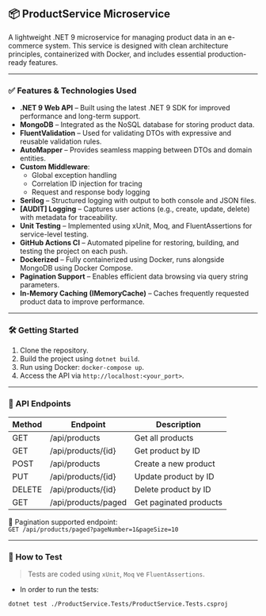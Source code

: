## 📦 ProductService Microservice

A lightweight .NET 9 microservice for managing product data in an e-commerce system. This service is designed with clean architecture principles, containerized with Docker, and includes essential production-ready features.

---

### ✅ Features & Technologies Used

- **.NET 9 Web API** – Built using the latest .NET 9 SDK for improved performance and long-term support.
- **MongoDB** – Integrated as the NoSQL database for storing product data.
- **FluentValidation** – Used for validating DTOs with expressive and reusable validation rules.
- **AutoMapper** – Provides seamless mapping between DTOs and domain entities.
- **Custom Middleware**:
  - Global exception handling
  - Correlation ID injection for tracing
  - Request and response body logging
- **Serilog** – Structured logging with output to both console and JSON files.
- **[AUDIT] Logging** – Captures user actions (e.g., create, update, delete) with metadata for traceability.
- **Unit Testing** – Implemented using xUnit, Moq, and FluentAssertions for service-level testing.
- **GitHub Actions CI** – Automated pipeline for restoring, building, and testing the project on each push.
- **Dockerized** – Fully containerized using Docker, runs alongside MongoDB using Docker Compose.
- **Pagination Support** – Enables efficient data browsing via query string parameters.
- **In-Memory Caching (IMemoryCache)** – Caches frequently requested product data to improve performance.

---

### 🛠️ Getting Started

1. Clone the repository.
2. Build the project using `dotnet build`.
3. Run using Docker: `docker-compose up`.
4. Access the API via `http://localhost:<your_port>`.

---

### 📌 API Endpoints

| Method | Endpoint                  | Description             |
|--------|---------------------------|-------------------------|
| GET    | /api/products             | Get all products        |
| GET    | /api/products/{id}        | Get product by ID       |
| POST   | /api/products             | Create a new product    |
| PUT    | /api/products/{id}        | Update product by ID    |
| DELETE | /api/products/{id}        | Delete product by ID    |
| GET    | /api/products/paged       | Get paginated products  |

📌 Pagination supported endpoint:  
`GET /api/products/paged?pageNumber=1&pageSize=10`

---

### 🧪 How to Test

> Tests are coded using `xUnit`, `Moq` ve `FluentAssertions`.

- In order to run the tests:

```bash
dotnet test ./ProductService.Tests/ProductService.Tests.csproj

